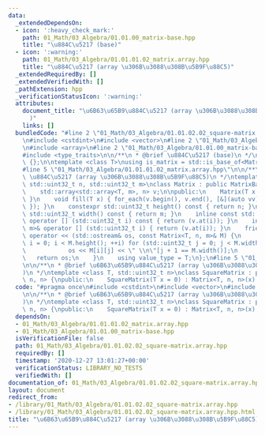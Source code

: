 ```yaml
---
data:
  _extendedDependsOn:
  - icon: ':heavy_check_mark:'
    path: 01_Math/03_Algebra/01.01.00_matrix-base.hpp
    title: "\u884C\u5217 (base)"
  - icon: ':warning:'
    path: 01_Math/03_Algebra/01.01.01.02_matrix.array.hpp
    title: "\u884C\u5217 (array \u306B\u3088\u308B\u5B9F\u88C5)"
  _extendedRequiredBy: []
  _extendedVerifiedWith: []
  _pathExtension: hpp
  _verificationStatusIcon: ':warning:'
  attributes:
    document_title: "\u6B63\u65B9\u884C\u5217 (array \u306B\u3088\u308B\u5B9F\u88C5\
      )"
    links: []
  bundledCode: "#line 2 \"01_Math/03_Algebra/01.01.02.02_square-matrix.array.hpp\"\
    \n#include <cstdint>\n#include <vector>\n#line 2 \"01_Math/03_Algebra/01.01.01.02_matrix.array.hpp\"\
    \n#include <array>\n#line 2 \"01_Math/03_Algebra/01.01.00_matrix-base.hpp\"\n\
    #include <type_traits>\n\n/**\n * @brief \u884C\u5217 (base)\n */\nclass MatrixBase\
    \ {};\n\ntemplate <class T>\nusing is_matrix = std::is_base_of<MatrixBase, T>;\n\
    #line 5 \"01_Math/03_Algebra/01.01.01.02_matrix.array.hpp\"\n\n/**\n * @brief\
    \ \u884C\u5217 (array \u306B\u3088\u308B\u5B9F\u88C5)\n */\ntemplate <class T,\
    \ std::uint32_t n, std::uint32_t m>\nclass Matrix : public MatrixBase {\nprotected:\n\
    \    std::array<std::array<T, m>, n> v;\n\npublic:\n    Matrix(T x = 0) { fill(x);\
    \ }\n    void fill(T x) { for_each(v.begin(), v.end(), [&](auto vv) { vv.fill(x);\
    \ }); }\n    constexpr std::uint32_t height() const { return n; }\n    constexpr\
    \ std::uint32_t width() const { return m; }\n    inline const std::array<T, m>&\
    \ operator [] (std::uint32_t i) const { return (v.at(i)); }\n    inline std::array<T,\
    \ m>& operator [] (std::uint32_t i) { return (v.at(i)); }\n    friend std::ostream&\
    \ operator << (std::ostream& os, const Matrix<T, n, m>& M) {\n        for (std::uint32_t\
    \ i = 0; i < M.height(); ++i) for (std::uint32_t j = 0; j < M.width(); ++j) {\n\
    \            os << M[i][j] << \" \\n\"[j + 1 == M.width()];\n        }\n     \
    \   return os;\n    }\n    using value_type = T;\n};\n#line 5 \"01_Math/03_Algebra/01.01.02.02_square-matrix.array.hpp\"\
    \n\n/**\n * @brief \u6B63\u65B9\u884C\u5217 (array \u306B\u3088\u308B\u5B9F\u88C5\
    )\n */\ntemplate <class T, std::uint32_t n>\nclass SquareMatrix : public Matrix<T,\
    \ n, n> {\npublic:\n    SquareMatrix(T x = 0) : Matrix<T, n, n>(x) {}\n};\n"
  code: "#pragma once\n#include <cstdint>\n#include <vector>\n#include \"01.01.01.02_matrix.array.hpp\"\
    \n\n/**\n * @brief \u6B63\u65B9\u884C\u5217 (array \u306B\u3088\u308B\u5B9F\u88C5\
    )\n */\ntemplate <class T, std::uint32_t n>\nclass SquareMatrix : public Matrix<T,\
    \ n, n> {\npublic:\n    SquareMatrix(T x = 0) : Matrix<T, n, n>(x) {}\n};"
  dependsOn:
  - 01_Math/03_Algebra/01.01.01.02_matrix.array.hpp
  - 01_Math/03_Algebra/01.01.00_matrix-base.hpp
  isVerificationFile: false
  path: 01_Math/03_Algebra/01.01.02.02_square-matrix.array.hpp
  requiredBy: []
  timestamp: '2020-12-27 13:01:27+00:00'
  verificationStatus: LIBRARY_NO_TESTS
  verifiedWith: []
documentation_of: 01_Math/03_Algebra/01.01.02.02_square-matrix.array.hpp
layout: document
redirect_from:
- /library/01_Math/03_Algebra/01.01.02.02_square-matrix.array.hpp
- /library/01_Math/03_Algebra/01.01.02.02_square-matrix.array.hpp.html
title: "\u6B63\u65B9\u884C\u5217 (array \u306B\u3088\u308B\u5B9F\u88C5)"
---
```

